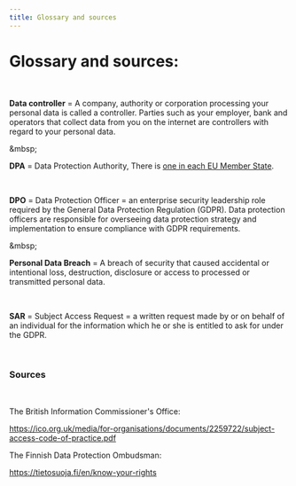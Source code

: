 ```yaml
---
title: Glossary and sources
---
```

# Glossary and sources:

&nbsp;
&nbsp;

**Data controller** = A company, authority or corporation processing your personal data is called a controller. Parties such as your employer, bank and operators that collect data from you on the internet are controllers with regard to your personal data.

&mbsp;

**DPA** = Data Protection Authority, There is [one in each EU Member State](https://ec.europa.eu/justice/article-29/structure/data-protection-authorities/index_en.htm).

&nbsp;

**DPO** = Data Protection Officer = an enterprise security leadership role required by the General Data Protection Regulation (GDPR). Data protection officers are responsible for overseeing data protection strategy and implementation to ensure compliance with GDPR requirements.

&mbsp;

**Personal Data Breach** = A breach of security that caused accidental or intentional loss, destruction, disclosure or access to processed or transmitted personal data.

&nbsp;

**SAR** = Subject Access Request = a written request made by or on behalf of an individual for the information which he or she is entitled to ask for under the GDPR.

&nbsp;
&nbsp;

### Sources

&nbsp;

The British Information Commissioner's Office:

<https://ico.org.uk/media/for-organisations/documents/2259722/subject-access-code-of-practice.pdf>

The Finnish Data Protection Ombudsman:

<https://tietosuoja.fi/en/know-your-rights>
